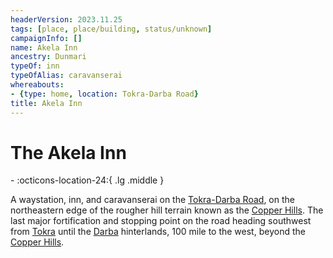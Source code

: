 ```yaml
---
headerVersion: 2023.11.25
tags: [place, place/building, status/unknown]
campaignInfo: []
name: Akela Inn
ancestry: Dunmari
typeOf: inn
typeOfAlias: caravanserai
whereabouts:
- {type: home, location: Tokra-Darba Road}
title: Akela Inn
---
```

# The Akela Inn
<div class="grid cards ext-narrow-margin ext-one-column" markdown>
-    :octicons-location-24:{ .lg .middle }   
</div>


A waystation, inn, and caravanserai on the [Tokra-Darba Road](<../../../roads/tokra-darba-road.md>), on the northeastern edge of the rougher hill terrain known as the [Copper Hills](<../../../darba-highlands/copper-hills.md>). The last major fortification and stopping point on the road heading southwest from [Tokra](<tokra/tokra.md>) until the [Darba](<../coastal-dunmar/darba/darba.md>) hinterlands, 100 mile to the west, beyond the [Copper Hills](<../../../darba-highlands/copper-hills.md>).


